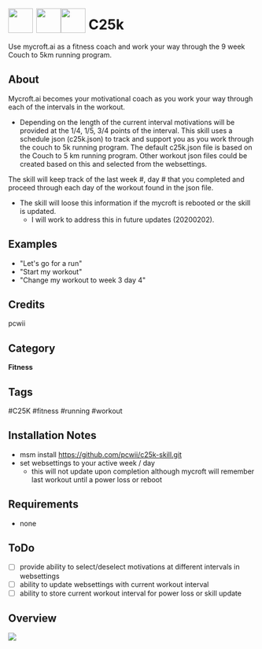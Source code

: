 # <img src='https://raw.githack.com/FortAwesome/Font-Awesome/master/svgs/solid/couch.svg' card_color='#40DBB0' width='50' height='50' style='vertical-align:bottom'/> <img src='https://raw.githack.com/FortAwesome/Font-Awesome/master/svgs/solid/arrow-circle-right.svg' card_color='#40DBB0' width='50' height='50' style='vertical-align:bottom'/><img src='https://raw.githack.com/FortAwesome/Font-Awesome/master/svgs/solid/running.svg' card_color='#40DBB0' width='50' height='50' style='vertical-align:bottom'/> C25k 
Use mycroft.ai as a fitness coach and work your way through the 9 week 
Couch to 5km running program.
## About
Mycroft.ai becomes your motivational coach as you work your way through each of the intervals in the workout.
* Depending on the length of the current interval motivations will be provided at the 1/4, 1/5, 3/4
points of the interval.
This skill uses a schedule json (c25k.json) to track and support you as you work 
through the couch to 5k running program.
The default c25k.json file is based on the Couch to 5 km running program.
Other workout json files could be created based on this and selected from the websettings.

The skill will keep track of the last week #, day # that you completed and proceed through each day
of the workout found in the json file.
* The skill will loose this information if the mycroft is rebooted or the skill is updated.
    * I will work to address this in future updates (20200202).

## Examples
* "Let's go for a run"
* "Start my workout"
* "Change my workout to week 3 day 4"

## Credits
pcwii

## Category
**Fitness**

## Tags
#C25K
#fitness
#running
#workout

## Installation Notes
- msm install https://github.com/pcwii/c25k-skill.git
- set websettings to your active week / day
    - this will not update upon completion although mycroft will remember last workout until a power loss or reboot

## Requirements
- none

## ToDo
- [ ] provide ability to select/deselect motivations at different intervals in websettings
- [ ] ability to update websettings with current workout interval
- [ ] ability to store current workout interval for power loss or skill update

## Overview
<img src='http://www.tombenninger.com/files/2011/09/VisualC25K.v1_0b.png'/>

